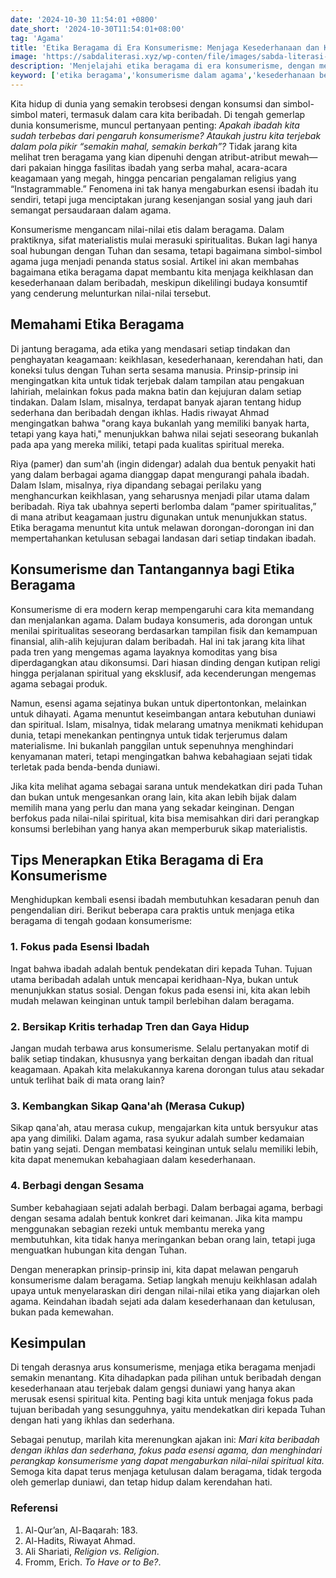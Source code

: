 ```yaml
---
date: '2024-10-30 11:54:01 +0800'
date_short: '2024-10-30T11:54:01+08:00'
tag: 'Agama'
title: 'Etika Beragama di Era Konsumerisme: Menjaga Kesederhanaan dan Keikhlasan dalam Beribadah'
image: 'https://sabdaliterasi.xyz/wp-conten/file/images/sabda-literasi-etika-beragama-di-era-konsumerisme-menjaga-kesederhanaan-dan-keikhlasan-dalam-beribadah.jpg'
description: 'Menjelajahi etika beragama di era konsumerisme, dengan mengajak serta menjaga keikhlasan dan kesederhanaan dalam ibadah, menjauhi simbolisme materialistis.'
keyword: ['etika beragama','konsumerisme dalam agama','kesederhanaan beribadah','tren konsumerisme','riya dalam beragama','spiritualitas sederhana','nilai keikhlasan','ibadah tanpa materialisme','agama dan materialisme','tantangan konsumerisme dalam ibadah']
---
```

<p>Kita hidup di dunia yang semakin terobsesi dengan konsumsi dan simbol-simbol materi, termasuk dalam cara kita beribadah. Di tengah gemerlap dunia konsumerisme, muncul pertanyaan penting: <em>Apakah ibadah kita sudah terbebas dari pengaruh konsumerisme? Ataukah justru kita terjebak dalam pola pikir “semakin mahal, semakin berkah”?</em> Tidak jarang kita melihat tren beragama yang kian dipenuhi dengan atribut-atribut mewah—dari pakaian hingga fasilitas ibadah yang serba mahal, acara-acara keagamaan yang megah, hingga pencarian pengalaman religius yang “Instagrammable.” Fenomena ini tak hanya mengaburkan esensi ibadah itu sendiri, tetapi juga menciptakan jurang kesenjangan sosial yang jauh dari semangat persaudaraan dalam agama.</p><p>Konsumerisme mengancam nilai-nilai etis dalam beragama. Dalam praktiknya, sifat materialistis mulai merasuki spiritualitas. Bukan lagi hanya soal hubungan dengan Tuhan dan sesama, tetapi bagaimana simbol-simbol agama juga menjadi penanda status sosial. Artikel ini akan membahas bagaimana etika beragama dapat membantu kita menjaga keikhlasan dan kesederhanaan dalam beribadah, meskipun dikelilingi budaya konsumtif yang cenderung melunturkan nilai-nilai tersebut.</p><h2><strong>Memahami Etika Beragama</strong></h2><p>Di jantung beragama, ada etika yang mendasari setiap tindakan dan penghayatan keagamaan: keikhlasan, kesederhanaan, kerendahan hati, dan koneksi tulus dengan Tuhan serta sesama manusia. Prinsip-prinsip ini mengingatkan kita untuk tidak terjebak dalam tampilan atau pengakuan lahiriah, melainkan fokus pada makna batin dan kejujuran dalam setiap tindakan. Dalam Islam, misalnya, terdapat banyak ajaran tentang hidup sederhana dan beribadah dengan ikhlas. Hadis riwayat Ahmad mengingatkan bahwa "orang kaya bukanlah yang memiliki banyak harta, tetapi yang kaya hati," menunjukkan bahwa nilai sejati seseorang bukanlah pada apa yang mereka miliki, tetapi pada kualitas spiritual mereka.</p><p>Riya (pamer) dan sum'ah (ingin didengar) adalah dua bentuk penyakit hati yang dalam berbagai agama dianggap dapat mengurangi pahala ibadah. Dalam Islam, misalnya, riya dipandang sebagai perilaku yang menghancurkan keikhlasan, yang seharusnya menjadi pilar utama dalam beribadah. Riya tak ubahnya seperti berlomba dalam “pamer spiritualitas,” di mana atribut keagamaan justru digunakan untuk menunjukkan status. Etika beragama menuntut kita untuk melawan dorongan-dorongan ini dan mempertahankan ketulusan sebagai landasan dari setiap tindakan ibadah.</p><h2><strong>Konsumerisme dan Tantangannya bagi Etika Beragama</strong></h2><p>Konsumerisme di era modern kerap mempengaruhi cara kita memandang dan menjalankan agama. Dalam budaya konsumeris, ada dorongan untuk menilai spiritualitas seseorang berdasarkan tampilan fisik dan kemampuan finansial, alih-alih kejujuran dalam beribadah. Hal ini tak jarang kita lihat pada tren yang mengemas agama layaknya komoditas yang bisa diperdagangkan atau dikonsumsi. Dari hiasan dinding dengan kutipan religi hingga perjalanan spiritual yang eksklusif, ada kecenderungan mengemas agama sebagai produk.</p><p>Namun, esensi agama sejatinya bukan untuk dipertontonkan, melainkan untuk dihayati. Agama menuntut keseimbangan antara kebutuhan duniawi dan spiritual. Islam, misalnya, tidak melarang umatnya menikmati kehidupan dunia, tetapi menekankan pentingnya untuk tidak terjerumus dalam materialisme. Ini bukanlah panggilan untuk sepenuhnya menghindari kenyamanan materi, tetapi mengingatkan bahwa kebahagiaan sejati tidak terletak pada benda-benda duniawi.</p><p>Jika kita melihat agama sebagai sarana untuk mendekatkan diri pada Tuhan dan bukan untuk mengesankan orang lain, kita akan lebih bijak dalam memilih mana yang perlu dan mana yang sekadar keinginan. Dengan berfokus pada nilai-nilai spiritual, kita bisa memisahkan diri dari perangkap konsumsi berlebihan yang hanya akan memperburuk sikap materialistis.</p><h2><strong>Tips Menerapkan Etika Beragama di Era Konsumerisme</strong></h2><p>Menghidupkan kembali esensi ibadah membutuhkan kesadaran penuh dan pengendalian diri. Berikut beberapa cara praktis untuk menjaga etika beragama di tengah godaan konsumerisme:</p><h3><strong>1. Fokus pada Esensi Ibadah</strong></h3><p>Ingat bahwa ibadah adalah bentuk pendekatan diri kepada Tuhan. Tujuan utama beribadah adalah untuk mencapai keridhaan-Nya, bukan untuk menunjukkan status sosial. Dengan fokus pada esensi ini, kita akan lebih mudah melawan keinginan untuk tampil berlebihan dalam beragama.</p><h3><strong>2. Bersikap Kritis terhadap Tren dan Gaya Hidup</strong></h3><p>Jangan mudah terbawa arus konsumerisme. Selalu pertanyakan motif di balik setiap tindakan, khususnya yang berkaitan dengan ibadah dan ritual keagamaan. Apakah kita melakukannya karena dorongan tulus atau sekadar untuk terlihat baik di mata orang lain?</p><h3><strong>3. Kembangkan Sikap Qana'ah (Merasa Cukup)</strong></h3><p>Sikap qana'ah, atau merasa cukup, mengajarkan kita untuk bersyukur atas apa yang dimiliki. Dalam agama, rasa syukur adalah sumber kedamaian batin yang sejati. Dengan membatasi keinginan untuk selalu memiliki lebih, kita dapat menemukan kebahagiaan dalam kesederhanaan.</p><h3><strong>4. Berbagi dengan Sesama</strong></h3><p>Sumber kebahagiaan sejati adalah berbagi. Dalam berbagai agama, berbagi dengan sesama adalah bentuk konkret dari keimanan. Jika kita mampu menggunakan sebagian rezeki untuk membantu mereka yang membutuhkan, kita tidak hanya meringankan beban orang lain, tetapi juga menguatkan hubungan kita dengan Tuhan.</p><p>Dengan menerapkan prinsip-prinsip ini, kita dapat melawan pengaruh konsumerisme dalam beragama. Setiap langkah menuju keikhlasan adalah upaya untuk menyelaraskan diri dengan nilai-nilai etika yang diajarkan oleh agama. Keindahan ibadah sejati ada dalam kesederhanaan dan ketulusan, bukan pada kemewahan.</p><h2><strong>Kesimpulan</strong></h2><p>Di tengah derasnya arus konsumerisme, menjaga etika beragama menjadi semakin menantang. Kita dihadapkan pada pilihan untuk beribadah dengan kesederhanaan atau terjebak dalam gengsi duniawi yang hanya akan merusak esensi spiritual kita. Penting bagi kita untuk menjaga fokus pada tujuan beribadah yang sesungguhnya, yaitu mendekatkan diri kepada Tuhan dengan hati yang ikhlas dan sederhana.</p><p>Sebagai penutup, marilah kita merenungkan ajakan ini: <em>Mari kita beribadah dengan ikhlas dan sederhana, fokus pada esensi agama, dan menghindari perangkap konsumerisme yang dapat mengaburkan nilai-nilai spiritual kita.</em> Semoga kita dapat terus menjaga ketulusan dalam beragama, tidak tergoda oleh gemerlap duniawi, dan tetap hidup dalam kerendahan hati.</p><h3><strong>Referensi</strong></h3><ol><li>Al-Qur’an, Al-Baqarah: 183.</li><li>Al-Hadits, Riwayat Ahmad.</li><li>Ali Shariati, <em>Religion vs. Religion</em>.</li><li>Fromm, Erich. <em>To Have or to Be?</em>.</li></ol>
